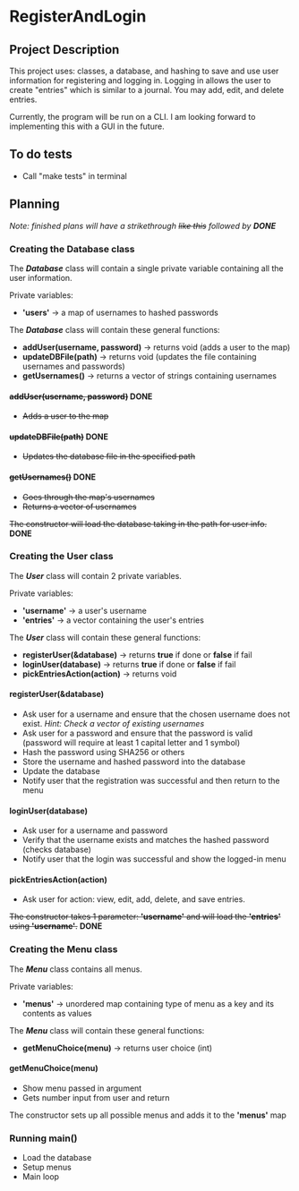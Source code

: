 # RegisterAndLogin

## Project Description
This project uses: classes, a database, and hashing to save and use user information for registering and logging in. Logging in allows the user to create "entries" which is similar to a journal. You may add, edit, and delete entries.

Currently, the program will be run on a CLI. I am looking forward to implementing this with a GUI in the future.

## To do tests
- Call "make tests" in terminal


## Planning
_Note: finished plans will have a strikethrough ~~like this~~ followed by __DONE___


### Creating the Database class
The ***Database*** class will contain a single private variable containing all the user information.

Private variables:
- __'users'__ -> a map of usernames to hashed passwords

The ***Database*** class will contain these general functions:
- __addUser(username, password)__ -> returns void (adds a user to the map)
- __updateDBFile(path)__ -> returns void (updates the file containing usernames and passwords)
- __getUsernames()__ -> returns a vector of strings containing usernames

#### ~~addUser(username, password)~~ __DONE__
- ~~Adds a user to the map~~

#### ~~updateDBFile(path)~~ __DONE__
- ~~Updates the database file in the specified path~~

#### ~~getUsernames()~~ __DONE__
- ~~Goes through the map's usernames~~
- ~~Returns a vector of usernames~~

~~The constructor will load the database taking in the path for user info.~~ __DONE__


### Creating the User class
The ***User*** class will contain 2 private variables.

Private variables:
- __'username'__ -> a user's username
- __'entries'__ -> a vector containing the user's entries

The ***User*** class will contain these general functions:
- __registerUser(&database)__ -> returns __true__ if done or __false__ if fail
- __loginUser(database)__ -> returns __true__ if done or __false__ if fail
- __pickEntriesAction(action)__ -> returns void

#### registerUser(&database)
- Ask user for a username and ensure that the chosen username does not exist. _Hint: Check a vector of existing usernames_
- Ask user for a password and ensure that the password is valid (password will require at least 1 capital letter and 1 symbol)
- Hash the password using SHA256 or others
- Store the username and hashed password into the database
- Update the database
- Notify user that the registration was successful and then return to the menu

#### loginUser(database)
- Ask user for a username and password
- Verify that the username exists and matches the hashed password (checks database)
- Notify user that the login was successful and show the logged-in menu

#### pickEntriesAction(action)
- Ask user for action: view, edit, add, delete, and save entries.

~~The constructor takes 1 parameter: __'username'__ and will load the __'entries'__ using __'username'__.~~ __DONE__


### Creating the Menu class
The ***Menu*** class contains all menus.

Private variables:
- __'menus'__ -> unordered map containing type of menu as a key and its contents as values

The ***Menu*** class will contain these general functions:
- __getMenuChoice(menu)__ -> returns user choice (int)

#### getMenuChoice(menu)
- Show menu passed in argument
- Gets number input from user and return

The constructor sets up all possible menus and adds it to the __'menus'__ map


### Running main()
- Load the database
- Setup menus
- Main loop
